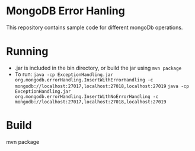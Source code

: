 # MongoDB Error Hanling
This repository contains sample code for different mongoDb operations.

# Running
* .jar is included in the bin directory, or build the jar using `mvn package`
* To run:
    `java -cp ExceptionHandling.jar org.mongodb.errorHandling.InsertWithErrorHandling -c mongodb://localhost:27017,localhost:27018,localhost:27019`
    `java -cp ExceptionHandling.jar org.mongodb.errorHandling.InsertWithNoErrorHandling -c mongodb://localhost:27017,localhost:27018,localhost:27019`


# Build
mvn package

